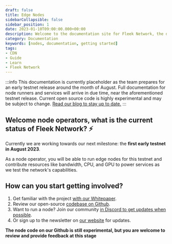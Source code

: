 ```yaml
---
draft: false
title: Edge Nodes
sidebarCollapsible: false
sidebar_position: 1
date: 2023-01-10T09:00:00.000+00:00
description: Welcome to the documentation site for Fleek Network, the decentralized content and application layer built on established decentralized storage protocols combined with high-speed caching and an effective delivery layer.
category: Documentation
keywords: [nodes, documentation, getting started]
tags:
- CDN
- Guide
- Learn
- Fleek Network
---
```


:::info
This documentation is currently placeholder as the team prepares for an early testnet release around the month of August. Full documentation for node runners and services will arrive in due time, near the aforementioned testnet release. Current open source code is highly experimental and may be subject to change.  [Read our blog to stay up to date.](https://blog.fleek.network/)
:::

## Welcome node operators, what is the current status of Fleek Network? ⚡

Currently we are working towards our next milestone: the **first early testnet in August 2023**.

As a node operator, you will be able to run edge nodes for this testnet and contribute resources like bandwidth, CPU, and GPU to power services as we test the network's capabilities.

## How can you start getting involved?

1. Get familiar with the project [with our Whitepaper](https://whitepaper.fleek.network).
2. Review our open-source [codebase on Github](https://github.com/fleek-network/lightning/).
3. Want to run a node? Join our community [in Discord to get updates when possible](https://discord.gg/fleekxyz).
4. Or sign up to the newsletter on [our website](https://fleek.network/) for updates.

**The node code on our Github is still experimental, but you are welcome to review and provide feedback at this stage** 

